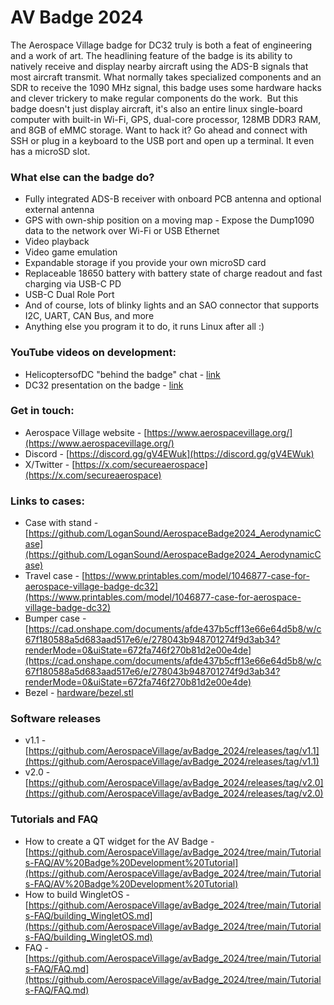 # AV Badge 2024

The Aerospace Village badge for DC32 truly is both a feat of engineering and a work of art. The headlining feature of the badge is its ability to natively receive and display nearby aircraft using the ADS-B signals that most aircraft transmit. What normally takes specialized components and an SDR to receive the 1090 MHz signal, this badge uses some hardware hacks and clever trickery to make regular components do the work.
​
But this badge doesn't just display aircraft, it's also an entire linux single-board computer with built-in Wi-Fi, GPS, dual-core processor, 128MB DDR3 RAM, and 8GB of eMMC storage. Want to hack it? Go ahead and connect with SSH or plug in a keyboard to the USB port and open up a terminal. It even has a microSD slot.
​
### What else can the badge do?
- Fully integrated ADS-B receiver with onboard PCB antenna and optional external antenna
- GPS with own-ship position on a moving map
​- Expose the Dump1090 data to the network over Wi-Fi or USB Ethernet
- Video playback
- Video game emulation
- Expandable storage if you provide your own microSD card
- Replaceable 18650 battery with battery state of charge readout and fast charging via USB-C PD
- USB-C Dual Role Port
- And of course, lots of blinky lights and an SAO connector that supports I2C, UART, CAN Bus, and more
- Anything else you program it to do, it runs Linux after all :)

### YouTube videos on development:
- HelicoptersofDC "behind the badge" chat - [link](https://youtu.be/6bwVIX6AgdQ)
- DC32 presentation on the badge - [link](https://youtube.com/watch?v=dDFtkjYx0V8)

### Get in touch:
- Aerospace Village website - [https://www.aerospacevillage.org/](https://www.aerospacevillage.org/)
- Discord - [https://discord.gg/gV4EWuk](https://discord.gg/gV4EWuk)
- X/Twitter - [https://x.com/secureaerospace](https://x.com/secureaerospace)

### Links to cases:
- Case with stand - [https://github.com/LoganSound/AerospaceBadge2024_AerodynamicCase](https://github.com/LoganSound/AerospaceBadge2024_AerodynamicCase)
- Travel case - [https://www.printables.com/model/1046877-case-for-aerospace-village-badge-dc32](https://www.printables.com/model/1046877-case-for-aerospace-village-badge-dc32)
- Bumper case - [https://cad.onshape.com/documents/afde437b5cff13e66e64d5b8/w/c67f180588a5d683aad517e6/e/278043b948701274f9d3ab34?renderMode=0&uiState=672fa746f270b81d2e00e4de](https://cad.onshape.com/documents/afde437b5cff13e66e64d5b8/w/c67f180588a5d683aad517e6/e/278043b948701274f9d3ab34?renderMode=0&uiState=672fa746f270b81d2e00e4de)
- Bezel - [hardware/bezel.stl](hardware/bezel.stl)

### Software releases
- v1.1 - [https://github.com/AerospaceVillage/avBadge_2024/releases/tag/v1.1](https://github.com/AerospaceVillage/avBadge_2024/releases/tag/v1.1)
- v2.0 - [https://github.com/AerospaceVillage/avBadge_2024/releases/tag/v2.0](https://github.com/AerospaceVillage/avBadge_2024/releases/tag/v2.0)

### Tutorials and FAQ
- How to create a QT widget for the AV Badge - [https://github.com/AerospaceVillage/avBadge_2024/tree/main/Tutorials-FAQ/AV%20Badge%20Development%20Tutorial](https://github.com/AerospaceVillage/avBadge_2024/tree/main/Tutorials-FAQ/AV%20Badge%20Development%20Tutorial)
- How to build WingletOS - [https://github.com/AerospaceVillage/avBadge_2024/tree/main/Tutorials-FAQ/building_WingletOS.md](https://github.com/AerospaceVillage/avBadge_2024/tree/main/Tutorials-FAQ/building_WingletOS.md)
- FAQ - [https://github.com/AerospaceVillage/avBadge_2024/tree/main/Tutorials-FAQ/FAQ.md](https://github.com/AerospaceVillage/avBadge_2024/tree/main/Tutorials-FAQ/FAQ.md)
